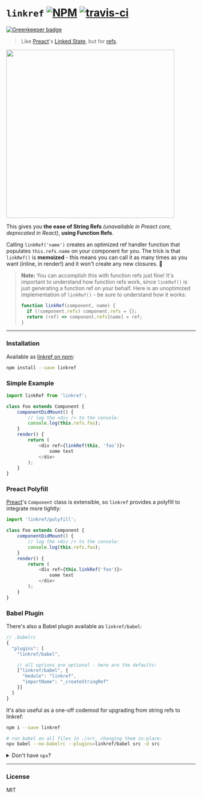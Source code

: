 # `linkref` [![NPM](https://img.shields.io/npm/v/linkref.svg?style=flat)](https://www.npmjs.org/package/linkref) [![travis-ci](https://travis-ci.org/developit/linkref.svg?branch=master)](https://travis-ci.org/developit/linkref)

[![Greenkeeper badge](https://badges.greenkeeper.io/developit/linkref.svg)](https://greenkeeper.io/)

> Like [Preact]'s [Linked State], but for [refs].

<img src="http://i.imgur.com/V4kTgbn.png" width="447">

This gives you **the ease of String Refs** _(unavailable in Preact core, deprecated in React)_, **using Function Refs**.

Calling `linkRef('name')` creates an optimized ref handler function that populates `this.refs.name` on your component for you. The trick is that `linkRef()` is **memoized** - this means you can call it as many times as you want (inline, in render!) and it won't create any new closures. 🌈

> **Note:** You can accomplish this with function refs just fine! It's important to understand how function refs work, since `linkRef()` is just generating a function ref on your behalf. Here is an unoptimized implementation of `linkRef()` - be sure to understand how it works:
>
> ```js
> function linkRef(component, name) {
>   if (!component.refs) component.refs = {};
>   return (ref) => component.refs[name] = ref;
> }
> ```


---


### Installation

Available as [linkref on npm](https://npm.im/linkref):

```sh
npm install --save linkref
```


### Simple Example

```js
import linkRef from 'linkref';

class Foo extends Component {
    componentDidMount() {
        // log the <div /> to the console:
        console.log(this.refs.foo);
    }
    render() {
        return (
            <div ref={linkRef(this, 'foo')}>
                some text
            </div>
        );
    }
}
```


### Preact Polyfill

[Preact]'s `Component` class is extensible, so `linkref` provides a polyfill to integrate more tightly:

```js
import 'linkref/polyfill';

class Foo extends Component {
    componentDidMount() {
        // log the <div /> to the console:
        console.log(this.refs.foo);
    }
    render() {
        return (
            <div ref={this.linkRef('foo')}>
                some text
            </div>
        );
    }
}
```


### Babel Plugin

There's also a Babel plugin available as `linkref/babel`:

```js
// .babelrc
{
  "plugins": [
    "linkref/babel",

    // all options are optional - here are the defaults:
    ["linkref/babel", {
      "module": "linkref",
      "importName": "_createStringRef"
    }]
  ]
}
```

It's also useful as a one-off codemod for upgrading from string refs to linkref:

```sh
npm i --save linkref

# run babel on all files in ./src, changing them in-place:
npx babel --no-babelrc --plugins=linkref/babel src -d src
```

<details>
<summary>Don't have <code>npx</code>?</summary>

Update to the latest `npm` version to get it, or do this instead:

```sh
# get babel cli:
npm i @babel/core @babel/cli
# you'll be using linkref as a library now:
npm i --save linkref
# run babel on all files in ./src, changing them in-place:
./node_modules/.bin/babel --no-babelrc --plugins=linkref/babel src -d src
```
</details>

---


### License

MIT


[Preact]: https://github.com/developit/preact
[Linked State]: https://preactjs.com/guide/linked-state
[refs]: https://facebook.github.io/react/docs/refs-and-the-dom.html
